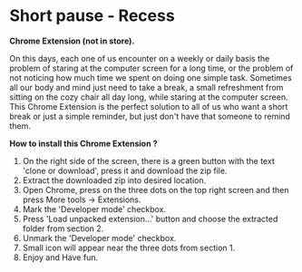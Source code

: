 # Short pause - Recess

**Chrome Extension (not in store).**

On this days, each one of us encounter on a weekly or daily basis the problem of staring at the computer screen for a long time, or the problem of not noticing how much time we spent on doing one simple task.
Sometimes all our body and mind just need to take a break, a small refreshment from sitting on the cozy chair all day long, while staring at the computer screen.
This Chrome Extension is the perfect solution to all of us who want a short break or just a simple reminder, but just don't have that someone to remind them.

**How to install this Chrome Extension ?**

1. On the right side of the screen, there is a green button with the text 'clone or download', press it and download the zip file.
2. Extract the downloaded zip into desired location.
3. Open Chrome, press on the three dots on the top right screen and then press More tools -> Extensions.
4. Mark the 'Developer mode' checkbox.
5. Press 'Load unpacked extension...' button and choose the extracted folder from section 2.
6. Unmark the 'Developer mode' checkbox.
7. Small icon will appear near the three dots from section 1.
8. Enjoy and Have fun.
